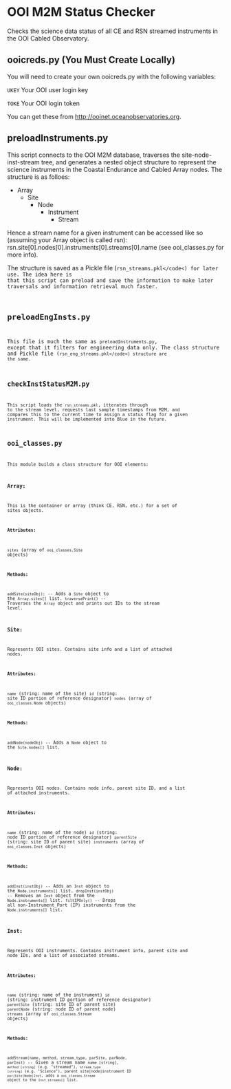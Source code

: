 # OOI M2M Status Checker
Checks the science data status of all CE and RSN streamed instruments in the OOI Cabled Observatory.

## ooicreds.py (You Must Create Locally)
You will need to create your own ooicreds.py with the following variables:

<code>UKEY</code> Your OOI user login key

<code>TOKE</code> Your OOI login token

You can get these from http://ooinet.oceanobservatories.org.


## preloadInstruments.py
This script connects to the OOI M2M database, traverses the site-node-inst-stream tree, and generates a nested object structure to represent the science instruments in the Coastal Endurance and Cabled Array nodes. The structure is as folloes:
* Array
  * Site
    * Node
      * Instrument
        * Stream

Hence a stream name for a given instrument can be accessed like so (assuming your Array object is called rsn):
rsn.site[0].nodes[0].instruments[0].streams[0].name (see ooi_classes.py for more info).

The structure is saved as a Pickle file (<code>rsn_streams.pkl</code<) for later use. The idea here is that this script can preload and save the information to make later traversals and information retrieval much faster.


## preloadEngInsts.py
This file is much the same as <code>preloadInstruments.py</code>, except that it filters for engineering data only. The class structure and Pickle file (<code>rsn_eng_streams.pkl</code<) structure are the same.


## checkInstStatusM2M.py
This script loads the <code>rsn_streams.pkl</code>, itterates through to the stream level, requests last sample timestamps from M2M, and compares this to the current time to assign a status flag for a given instrument. This will be implemented into Blue in the future.


## ooi_classes.py
This module builds a class structure for OOI elements:
### Array:
This is the container or array (think CE, RSN, etc.) for a set of sites objects.
#### Attributes:
<code>sites</code> (array of <code>ooi_classes.Site</code> objects)
#### Methods:
<code>addSite(siteObj):</code> -- Adds a <code>Site</code> object to the <code>Array.sites[]</code> list.
<code>traversePrint()</code> -- Traverses the <code>Array</code> object and prints out IDs to the stream level.

### Site:
Represents OOI sites. Contains site info and a list of attached nodes.
#### Attributes:
<code>name</code> (string: name of the site)
<code>id</code> (string: site ID portion of reference designator)
<code>nodes</code> (array of <code>ooi_classes.Node</code> objects)
#### Methods:
<code>addNode(nodeObj)</code> -- Adds a <code>Node</code> object to the <code>Site.nodes[]</code> list.

### Node:
Represents OOI nodes. Contains node info, parent site ID, and a list of attached instruments.
#### Attributes:
<code>name</code> (string: name of the node)
<code>id</code> (string: node ID portion of reference designator)
<code>parentSite</code> (string: site ID of parent site)
<code>instruments</code> (array of <code>ooi_classes.Inst</code> objects)
#### Methods:
<code>addInst(instObj)</code> -- Adds an <code>Inst</code> object to the <code>Node.instruments[]</code> list.
<code>dropInst(instObj)</code> -- Removes an <code>Inst</code> object from the <code>Node.instruments[]</code> list.
<code>filtIPOnly()</code> -- Drops all non-Instrument_Port (IP) instruments from the <code>Node.instruments[]</code> list.

### Inst:
Represents OOI instruments. Contains instrument info, parent site and node IDs, and a list of associated streams.
#### Attributes:
<code>name</code> (string: name of the instrument)
<code>id</code> (string: instrument ID portion of reference designator)
<code>parentSite</code> (string: site ID of parent site)
<code>parentNode</code> (string: node ID of parent node)
<code>streams</code> (array of <code>ooi_classes.Stream</code> objects)
#### Methods:
<code>addStream(name, method, stream_type, parSite, parNode, parInst)</code> -- Given a stream name <code>name [string]</name>, <code>method [string]</code> (e.g. "streamed"), <code>stream_type [string]</code> (e.g. "Science"), parent site|node|instrument ID <code>par|Site|Node|Inst</code>, adds a <code>ooi_classes.Stream</code> object to the <code>Inst.streams[]</code> list.

